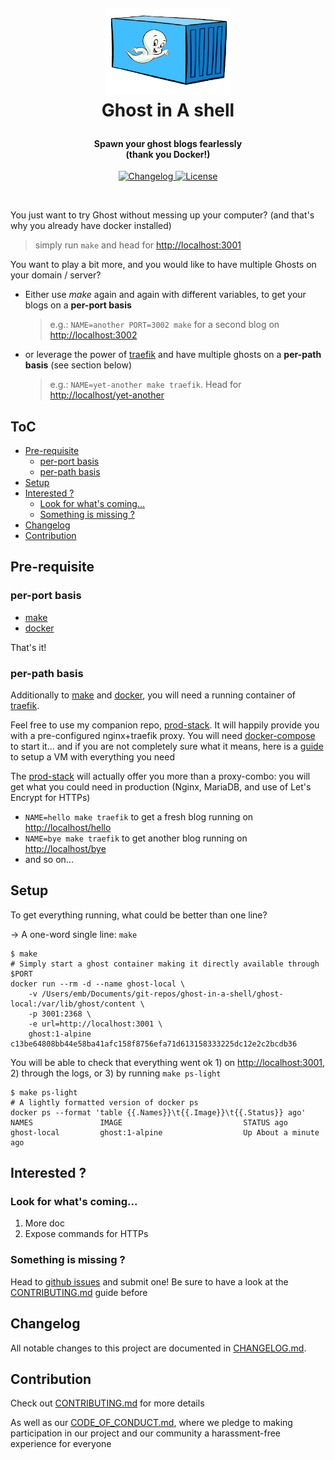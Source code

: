 <!-- markdownlint-disable -->
<h1 align="center" style="margin:1em">
  <img src="./docs/static/logo.png"
       alt="Ghost in A Shell"
       width="200">
    <br/> Ghost in A shell
</h1>

<h4 align="center">
  Spawn your ghost blogs fearlessly
  <br /> (thank you Docker!)
</h4>

<p align="center">
  <a href="https://github.com/ebreton/ghost-in-a-shell/blob/master/docs/CHANGELOG.md">
    <img src="https://img.shields.io/github/release/ebreton/ghost-in-a-shell.svg"
         alt="Changelog">
  </a>
  <a href="https://github.com/ebreton/ghost-in-a-shell/blob/master/LICENSE">
    <img src="https://img.shields.io/badge/license-MIT-blue.svg"
         alt="License" />
  </a>
</p>
<br>

You just want to try Ghost without messing up your computer? (and that's why you already have docker installed)

> simply run `make` and head for <http://localhost:3001>

You want to play a bit more, and you would like to have multiple Ghosts on your domain / server?

* Either use *make* again and again with different variables, to get your blogs on a **per-port basis**
    > e.g.: `NAME=another PORT=3002 make` for a second blog on <http://localhost:3002>
* or leverage the power of [traefik](https://traefik.io) and have multiple ghosts on a **per-path basis** (see section below)
    > e.g.: `NAME=yet-another make traefik`. Head for <http://localhost/yet-another>

ToC
--

<!-- TOC -->

- [Pre-requisite](#pre-requisite)
    - [per-port basis](#per-port-basis)
    - [per-path basis](#per-path-basis)
- [Setup](#setup)
- [Interested ?](#interested-)
    - [Look for what's coming...](#look-for-whats-coming)
    - [Something is missing ?](#something-is-missing-)
- [Changelog](#changelog)
- [Contribution](#contribution)

<!-- /TOC -->

## Pre-requisite 

### per-port basis

* [make](https://www.gnu.org/software/make/)
* [docker](https://www.docker.com/community-edition)

That's it!

### per-path basis

Additionally to [make](https://www.gnu.org/software/make/) and [docker](https://www.docker.com/community-edition), you will need a running container of [traefik](https://traefik.io).

Feel free to use my companion repo, [prod-stack](https://github.com/ebreton/prod-stack). It will happily provide you with a pre-configured nginx+traefik proxy. You will need [docker-compose](https://docs.docker.com/compose/install/) to start it... and if you are not completely sure what it means, here is a [guide](./docs/VM_INSTALL.md) to setup a VM with everything you need

The [prod-stack](https://github.com/ebreton/prod-stack) will actually offer you more than a proxy-combo: you will get what you could need in production (Nginx, MariaDB, and use of Let's Encrypt for HTTPs)

* `NAME=hello make traefik` to get a fresh blog running on <http://localhost/hello>
* `NAME=bye make traefik` to get another blog running on <http://localhost/bye>
* and so on...

## Setup

To get everything running, what could be better than one line?

-> A one-word single line: `make`

    $ make
    # Simply start a ghost container making it directly available through $PORT
    docker run --rm -d --name ghost-local \
        -v /Users/emb/Documents/git-repos/ghost-in-a-shell/ghost-local:/var/lib/ghost/content \
        -p 3001:2368 \
        -e url=http://localhost:3001 \
        ghost:1-alpine
    c13be64808bb44e58ba41afc158f8756efa71d613158333225dc12e2c2bcdb36

You will be able to check that everything went ok 1) on <http://localhost:3001>, 2) through the logs, or 3) by running `make ps-light`

    $ make ps-light
    # A lightly formatted version of docker ps
    docker ps --format 'table {{.Names}}\t{{.Image}}\t{{.Status}} ago'
    NAMES               IMAGE                           STATUS ago
    ghost-local         ghost:1-alpine                  Up About a minute ago

## Interested ? 

### Look for what's coming...

1. More doc
1. Expose commands for HTTPs

### Something is missing ?

Head to [github issues](https://github.com/ebreton/ghost-in-a-shell/issues) and submit one! Be sure to have a look at the [CONTRIBUTING.md](./docs/CONTRIBUTING.md) guide before


## Changelog

All notable changes to this project are documented in [CHANGELOG.md](./CHANGELOG.md).

## Contribution

Check out [CONTRIBUTING.md](./docs/CONTRIBUTING.md) for more details

As well as our [CODE_OF_CONDUCT.md](./docs/CODE_OF_CONDUCT.md), where we pledge to making participation in our project and our community a harassment-free experience for everyone
